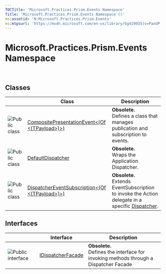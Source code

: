 ```yaml
---
TOCTitle: 'Microsoft.Practices.Prism.Events Namespace'
Title: 'Microsoft.Practices.Prism.Events Namespace ()'
ms:assetid: 'N:Microsoft.Practices.Prism.Events'
ms:mtpsurl: 'https://msdn.microsoft.com/en-us/library/Gg419035(v=PandP.50)'
---
```



# Microsoft.Practices.Prism.Events Namespace

 

## Classes

<span id="classToggle"></span>
<table>

<thead>
<tr class="header">
<th> </th>
<th>Class</th>
<th>Description</th>
</tr>
</thead>
<tbody>
<tr class="odd">
<td><img src="images/public-class.gif" title="Public class" /></td>
<td><a href="https://msdn.microsoft.com/library/microsoft.practices.prism.events.compositepresentationevent%601">CompositePresentationEvent&lt;(Of &lt;(TPayload&gt;)&gt;)</a></td>
<td><strong>Obsolete.</strong>
<div class="summary">
Defines a class that manages publication and subscription to events.
</div></td>
</tr>
<tr class="even">
<td><img src="images/public-class.gif" title="Public class" /></td>
<td><a href="https://msdn.microsoft.com/library/microsoft.practices.prism.events.defaultdispatcher">DefaultDispatcher</a></td>
<td><strong>Obsolete.</strong>
<div class="summary">
Wraps the Application Dispatcher.
</div></td>
</tr>
<tr class="odd">
<td><img src="images/public-class.gif" title="Public class" /></td>
<td><a href="https://msdn.microsoft.com/library/microsoft.practices.prism.events.dispatchereventsubscription%601">DispatcherEventSubscription&lt;(Of &lt;(TPayload&gt;)&gt;)</a></td>
<td><strong>Obsolete.</strong>
<div class="summary">
Extends EventSubscription to invoke the Action delegate in a specific <a href="http://msdn.microsoft.com/en-us/library/ms615907">Dispatcher</a>.
</div></td>
</tr>
</tbody>
</table>

## Interfaces

<span id="interfaceToggle"></span>
<table>

<thead>
<tr class="header">
<th> </th>
<th>Interface</th>
<th>Description</th>
</tr>
</thead>
<tbody>
<tr class="odd">
<td><img src="images/public-interface.gif" title="Public interface" /></td>
<td><a href="https://msdn.microsoft.com/library/microsoft.practices.prism.events.idispatcherfacade">IDispatcherFacade</a></td>
<td><strong>Obsolete.</strong>
<div class="summary">
Defines the interface for invoking methods through a Dispatcher Facade
</div></td>
</tr>
</tbody>
</table>
